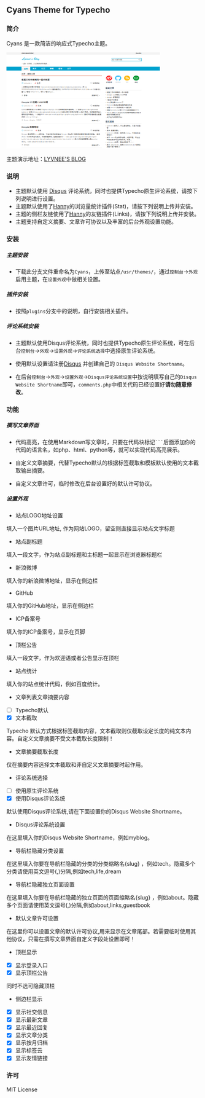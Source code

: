 ## Cyans Theme for Typecho

### 简介

Cyans 是一款简洁的响应式Typecho主题。

![Cyans预览图](./screenshot.png)

主题演示地址：[LYVNEE'S BLOG][3]

### 说明

- 主题默认使用 [Disqus][1] 评论系统，同时也提供Typecho原生评论系统，请按下列说明进行设置。
- 主题默认使用了[Hanny][2]的浏览量统计插件(Stat)，请按下列说明上传并安装。
- 主题的侧栏友链使用了[Hanny][2]的友链插件(Links)，请按下列说明上传并安装。
- 主题支持自定义摘要、文章许可协议以及丰富的后台外观设置功能。

### 安装

##### 主题安装

- 下载此分支文件重命名为`Cyans`，上传至站点`/usr/themes/`，通过`控制台`->`外观`启用主题，在`设置外观`中做相关设置。

##### 插件安装

- 按照`plugins`分支中的说明，自行安装相关插件。

##### 评论系统安装

- 主题默认使用Disqus评论系统，同时也提供Typecho原生评论系统，可在后台`控制台`->`外观`->`设置外观`->`评论系统选择`中选择原生评论系统。

- 使用默认设置请注册[Disqus][1] 并创建自己的 `Disqus Website Shortname`。

- 在后台`控制台`->`外观`->`设置外观`->`Disqus评论系统设置`中按说明填写自己的`Disqus Website Shortname`即可，`comments.php`中相关代码已经设置好**请勿随意修改**。

### 功能

##### 撰写文章界面

- 代码高亮，在使用Markdown写文章时，只要在代码块标记` ``` `后面添加你的代码的语言名，如php、html、python等，就可以实现代码高亮展示。

- 自定义文章摘要，代替Typecho默认的根据<!--more-->标签截取和模板默认使用的文本截取输出摘要。

- 自定义文章许可，临时修改在后台设置好的默认许可协议。

##### 设置外观

- 站点LOGO地址设置

填入一个图片URL地址, 作为网站LOGO，留空则直接显示站点文字标题

- 站点副标题

填入一段文字，作为站点副标题和主标题一起显示在浏览器标题栏

- 新浪微博

填入你的新浪微博地址，显示在侧边栏

- GitHub

填入你的GitHub地址，显示在侧边栏

- ICP备案号

填入你的ICP备案号，显示在页脚

- 顶栏公告

填入一段文字，作为欢迎语或者公告显示在顶栏

- 站点统计

填入你的站点统计代码，例如百度统计。

- 文章列表文章摘要内容

- [ ] Typecho默认  
- [x] 文本截取

Typecho 默认方式根据<!--more-->标签截取内容，文本截取则仅截取设定长度的纯文本内容。自定义文章摘要不受文本截取长度限制！

- 文章摘要截取长度

仅在摘要内容选择文本截取和非自定义文章摘要时起作用。

- 评论系统选择

- [ ] 使用原生评论系统
- [x] 使用Disqus评论系统

默认使用Disqus评论系统,请在下面设置你的Disqus Website Shortname。

- Disqus评论系统设置

在这里填入你的Disqus Website Shortname，例如myblog。

- 导航栏隐藏分类设置

在这里填入你要在导航栏隐藏的分类的分类缩略名{slug} ，例如tech。隐藏多个分类请使用英文逗号(,)分隔,例如tech,life,dream

- 导航栏隐藏独立页面设置

在这里填入你要在导航栏隐藏的独立页面的页面缩略名{slug} ，例如about。隐藏多个页面请使用英文逗号(,)分隔,例如about,links,guestbook

- 默认文章许可设置

在这里你可以设置文章的默认许可协议,用来显示在文章尾部。若需要临时使用其他协议，只需在撰写文章界面自定义字段处设置即可！

- 顶栏显示

- [x] 显示登录入口
- [x] 显示顶栏公告

同时不选可隐藏顶栏

- 侧边栏显示

- [x] 显示社交信息
- [x] 显示最新文章
- [x] 显示最近回复
- [x] 显示文章分类
- [x] 显示按月归档
- [x] 显示标签云
- [x] 显示友情链接

### 许可

MIT License

[1]: https://disqus.com/
[2]: http://www.imhan.com
[3]: https://lyvnee.com/
